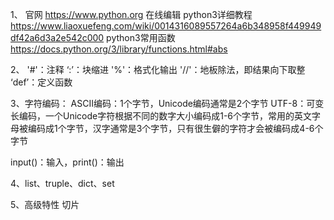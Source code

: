 
1、
官网 https://www.python.org 在线编辑
python3详细教程 https://www.liaoxuefeng.com/wiki/0014316089557264a6b348958f449949df42a6d3a2e542c000
python3常用函数 https://docs.python.org/3/library/functions.html#abs

2、
'#'：注释
‘:’：块缩进
'%'：格式化输出
'//'：地板除法，即结果向下取整
‘def’：定义函数

3、字符编码：
ASCII编码：1个字节，Unicode编码通常是2个字节
UTF-8：可变长编码，一个Unicode字符根据不同的数字大小编码成1-6个字节，常用的英文字母被编码成1个字节，汉字通常是3个字节，只有很生僻的字符才会被编码成4-6个字节

input()：输入，print()：输出

4、list、truple、dict、set

5、高级特性
切片

